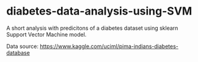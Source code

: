 # diabetes-data-analysis-using-SVM

A short analysis with predicitons of a diabetes dataset using sklearn Support Vector Machine model.

Data source:
https://www.kaggle.com/uciml/pima-indians-diabetes-database